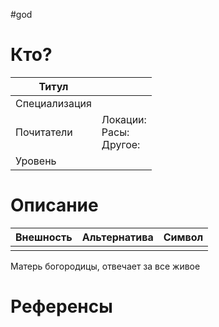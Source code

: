 #god 
# Кто? 
| Титул         |                                |
| ------------- | ------------------------------ |
| Специализация |                                |
| Почитатели    | Локации: <br>Расы: <br>Другое: |
| Уровень       |                                |

# Описание

| Внешность | Альтернатива | Символ |
| --------- | ------------ | ------ |
|           |              |        |
Матерь богородицы, отвечает за все живое

# Референсы
